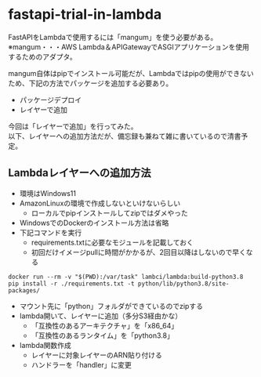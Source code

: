 # fastapi-trial-in-lambda

FastAPIをLambdaで使用するには「mangum」を使う必要がある。  
※mangum・・・AWS Lambda＆APIGatewayでASGIアプリケーションを使用するためのアダプタ。

mangum自体はpipでインストール可能だが、Lambdaではpipの使用ができないため、下記の方法でパッケージを追加する必要あり。

- パッケージデプロイ
- レイヤーで追加

今回は「レイヤーで追加」を行ってみた。  
以下、レイヤーへの追加方法だが、備忘録も兼ねて雑に書いているので清書予定。

## Lambdaレイヤーへの追加方法
- 環境はWindows11
- AmazonLinuxの環境で作成しないといけないらしい
  - ローカルでpipインストールしてzipではダメやった
- WindowsでのDockerのインストール方法は省略
- 下記コマンドを実行
  - requirements.txtに必要なモジュールを記載しておく
  - 初回だけイメージpullに時間がかかるが、2回目以降はしないので早くなる

```docker
docker run --rm -v "$(PWD):/var/task" lambci/lambda:build-python3.8 pip install -r ./requirements.txt -t python/lib/python3.8/site-packages/
```
- マウント先に「python」フォルダができているのでzipする
- lambda開いて、レイヤーに追加（多分S3経由かな）
    - 「互換性のあるアーキテクチャ」を「x86_64」
    - 「互換性のあるランタイム」を「python3.8」
- lambda関数作成
  - レイヤーに対象レイヤーのARN貼り付ける
  - ハンドラーを「handler」に変更